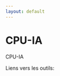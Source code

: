 ```yaml
---
layout: default
---
```

<link rel="stylesheet" type="text/css" href="path/to/style.css">

# CPU-IA
CPU-IA

Liens vers les outils:
